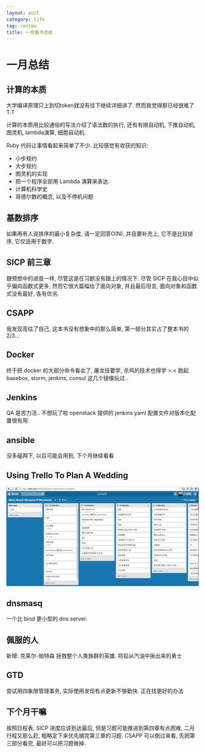 ```yaml
---
layout: post
category: life
tag: review
title: 一月看书总结
---
```


# 一月总结

## 计算的本质

大学编译原理只上到切token就没有往下继续详细讲了.
然而我觉得那已经很难了 T.T

计算的本质用比较通俗的写法介绍了语法数的执行,
还有有限自动机, 下推自动机, 图灵机, lambda演算, 细胞自动机.

Ruby 代码让事情看起来简单了不少.
比较感觉有收获的知识:

* 小步规约
* 大步规约
* 图灵机的实现
* 把一个程序全部用 Lambda 演算来表达.
* 计算机科学史
* 哥德尔数的概念, 以及不停机问题

## 基数排序

如果再有人说排序的最小复杂度, 请一定回答O(N),
并且要补充上, 它不是比较排序, 它仅适用于数字.


## SICP 前三章

跟预想中的进度一样, 尽管这是在习题没有跟上的情况下.
尽管 SICP 在我心目中似乎偏向函数式更多,
然而它很大篇幅给了面向对象, 并且最后坦言, 面向对象和函数式没有最好, 各有优劣.

## CSAPP

我发现高估了自己, 这本书没有想象中的那么简单, 第一部分其实占了整本书的2/3...

## Docker

终于把 docker 的大部分命令看会了,
屠龙技要学, 杀鸡的技术也得学 >.<
跑起 basebox, storm, jenkins, consul 这几个镜像玩过..

## Jenkins

QA 是苦力活.. 不想玩了啦
openstack 提供的 jenkins yaml 配置文件对版本化配置很有用.

## ansible

没多碰两下, 以后可能会用到, 下个月继续看看

## Using Trello To Plan A Wedding

![](/images/2015/trello-wedding-1.png)

## dnsmasq

一个比 bind 更小型的 dns server.

## 佩服的人

新增: 克莱尔-帕特森
拯救整个人类族群的英雄.
将铅从汽油中揪出来的勇士

## GTD

尝试用四象限管理事务, 实际使用发现有点更新不够勤快.
正在找更好的办法


## 下个月干嘛

按照日程表, SICP 进度应该到达最后, 但是习题可能推进到第四章有点困难,
二月行程又那么赶, 粗略定下来优先搞完第三章的习题.
CSAPP 可以倒过来看, 先把第三部分看完, 最好可以把习题做掉.
